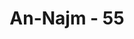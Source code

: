 ---
title: "An-Najm - 55"
no: 55
arabic_no: ٥٥
ayah: فَبِاَيِّ اٰلَاۤءِ رَبِّكَ تَتَمَارٰى
translation: "Maka terhadap nikmat Tuhanmu yang manakah yang masih kamu ragukan?"
tafsir: "Allah menyatakan dalam bentuk pertanyaan kepada manusia tentang nikmat-Nya yang manakah, yang masih diragukan, dalam ayat berikut ini yang sama maksudnya. \n\nWahai manusia! Apakah yang telah memperdayakan kamu (berbuat durhaka) terhadap Tuhanmu Yang Mahamulia. (al-Infithar/82: 6) \n\nTetapi manusia adalah memang yang paling banyak membantah. (al-Kahf/18: 54) \n\nMaka nikmat Tuhanmu yang manakah yang kamu dustakan? (arRahman/55: 16) Pada hakikatnya musibah yang menimpa itu dapat membawa manusia kepada kesadaran bagi mereka yang memperhatikannya. Semua nikmat itu adalah bukti yang nyata atas ke-Esaan Allah."
---